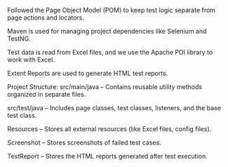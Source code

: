 Followed the Page Object Model (POM) to keep test logic separate from page actions and locators.

Maven is used for managing project dependencies like Selenium and TestNG.

Test data is read from Excel files, and we use the Apache POI library to work with Excel.

Extent Reports are used to generate HTML test reports.

Project Structure:
src/main/java – Contains reusable utility methods organized in separate files.

src/test/java – Includes page classes, test classes, listeners, and the base test class.

Resources – Stores all external resources (like Excel files, config files).

Screenshot – Stores screenshots of failed test cases.

TestReport – Stores the HTML reports generated after test execution.
